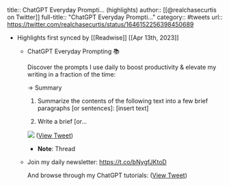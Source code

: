 title:: ChatGPT Everyday Prompti... (highlights)
author:: [[@realchasecurtis on Twitter]]
full-title:: "ChatGPT Everyday Prompti..."
category:: #tweets
url:: https://twitter.com/realchasecurtis/status/1646152256398450689

- Highlights first synced by [[Readwise]] [[Apr 13th, 2023]]
	- ChatGPT Everyday Prompting 📚
	  
	  Discover the prompts I use daily to boost productivity & elevate my writing in a fraction of the time:
	  
	  → Summary
	  
	  1. Summarize the contents of the following text into a few brief paragraphs [or sentences]: [insert text]
	  
	  2. Write a brief [or… 
	  
	  ![](https://pbs.twimg.com/media/FthOpAXWcAs-xY0.jpg) ([View Tweet](https://twitter.com/realchasecurtis/status/1646152256398450689))
		- **Note**: Thread
	- Join my daily newsletter: https://t.co/bNygfJKtoD
	  
	  And browse through my ChatGPT tutorials: ([View Tweet](https://twitter.com/realchasecurtis/status/1646163247949656074))
